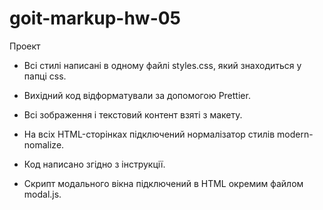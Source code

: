# goit-markup-hw-05
 
Проект

- Всі стилі написані в одному файлі styles.css, який знаходиться у папці css.

- Вихідний код відформатували за допомогою Prettier.

- Всі зображення і текстовий контент взяті з макету.

- На всіх HTML-сторінках підключений нормалізатор стилів modern-nomalize.

- Код написано згідно з інструкції.

- Скрипт модального вікна підключений в HTML окремим файлом modal.js.

